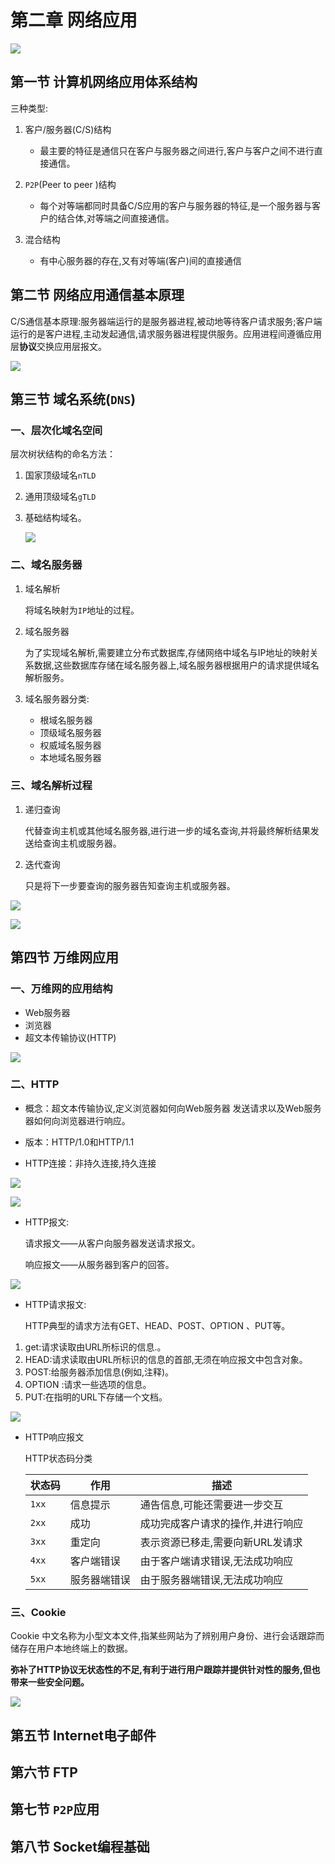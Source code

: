# 第二章 网络应用

![](F:\自考\计算机网络原理\img\2020-05-23_202751.jpg)

## 第一节 计算机网络应用体系结构

 三种类型:

1. 客户/服务器(C/S)结构
   - 最主要的特征是通信只在客户与服务器之间进行,客户与客户之间不进行直接通信。

2. `P2P`(Peer to peer )结构
   - 每个对等端都同时具备C/S应用的客户与服务器的特征,是一个服务器与客户的结合体,对等端之间直接通信。

3. 混合结构
   - 有中心服务器的存在,又有对等端(客户)间的直接通信

## 第二节 网络应用通信基本原理

 C/S通信基本原理:服务器端运行的是服务器进程,被动地等待客户请求服务;客户端运行的是客户进程,主动发起通信,请求服务器进程提供服务。应用进程间遵循应用层**协议**交换应用层报文。

![](F:\自考\计算机网络原理\img\2020-06-03_222828.jpg)

## 第三节 域名系统(`DNS`)

### 一、层次化域名空间

 层次树状结构的命名方法：

1. 国家顶级域名`nTLD`

2. 通用顶级域名`gTLD`

3. 基础结构域名。

   ![](F:\自考\计算机网络原理\img\2020-06-03_223942.jpg)

### 二、域名服务器

1. 域名解析

   将域名映射为`IP`地址的过程。

2. 域名服务器

   为了实现域名解析,需要建立分布式数据库,存储网络中域名与IP地址的映射关系数据,这些数据库存储在域名服务器上,域名服务器根据用户的请求提供域名解析服务。

3. 域名服务器分类:
   - 根域名服务器
   - 顶级域名服务器
   - 权威域名服务器
   - 本地域名服务器

###  三、域名解析过程

1. 递归查询

   代替查询主机或其他域名服务器,进行进一步的域名查询,并将最终解析结果发送给查询主机或服务器。

2. 迭代查询

   只是将下一步要查询的服务器告知查询主机或服务器。

![](F:\自考\计算机网络原理\img\2020-06-03_225902.jpg)

![](F:\自考\计算机网络原理\img\2020-06-03_230404.jpg)

## 第四节 万维网应用

### 一、万维网的应用结构

- Web服务器
- 浏览器
- 超文本传输协议(HTTP)

![](F:\自考\计算机网络原理\img\2020-06-04_212839.jpg)

### 二、HTTP

- 概念：超文本传输协议,定义浏览器如何向Web服务器 发送请求以及Web服务器如何向浏览器进行响应。

- 版本：HTTP/1.0和HTTP/1.1

- HTTP连接：非持久连接,持久连接

![](F:\自考\计算机网络原理\img\2020-06-04_213442.jpg)

![](F:\自考\计算机网络原理\img\2020-06-04_214220.jpg)

-  HTTP报文:

   请求报文——从客户向服务器发送请求报文。

   响应报文——从服务器到客户的回答。

![](F:\自考\计算机网络原理\img\2020-06-04_214649.jpg)

-  HTTP请求报文:

   HTTP典型的请求方法有GET、HEAD、POST、OPTION 、PUT等。

  1. get:请求读取由URL所标识的信息.。
  2. HEAD:请求读取由URL所标识的信息的首部,无须在响应报文中包含对象。
  3. POST:给服务器添加信息(例如,注释)。
  4. OPTION :请求一些选项的信息。
  5. PUT:在指明的URL下存储一个文档。

![](F:\自考\计算机网络原理\img\2020-06-04_215126.jpg)



- HTTP响应报文

  HTTP状态码分类

  | 状态码 | 作用         | 描述                              |
  | ------ | ------------ | --------------------------------- |
  | `1xx`  | 信息提示     | 通告信息,可能还需要进一步交互     |
  | `2xx`  | 成功         | 成功完成客户请求的操作,并进行响应 |
  | `3xx`  | 重定向       | 表示资源已移走,需要向新URL发请求  |
  | `4xx`  | 客户端错误   | 由于客户端请求错误,无法成功响应   |
  | `5xx`  | 服务器端错误 | 由于服务器端错误,无法成功响应     |

### 三、Cookie

Cookie 中文名称为小型文本文件,指某些网站为了辨别用户身份、进行会话跟踪而储存在用户本地终端上的数据。

**弥补了HTTP协议无状态性的不足,有利于进行用户跟踪并提供针对性的服务,但也带来一些安全问题。**

![](F:\自考\计算机网络原理\img\2020-06-04_220036.jpg)

## 第五节 Internet电子邮件

## 第六节 FTP

## 第七节 `P2P`应用

## 第八节 Socket编程基础